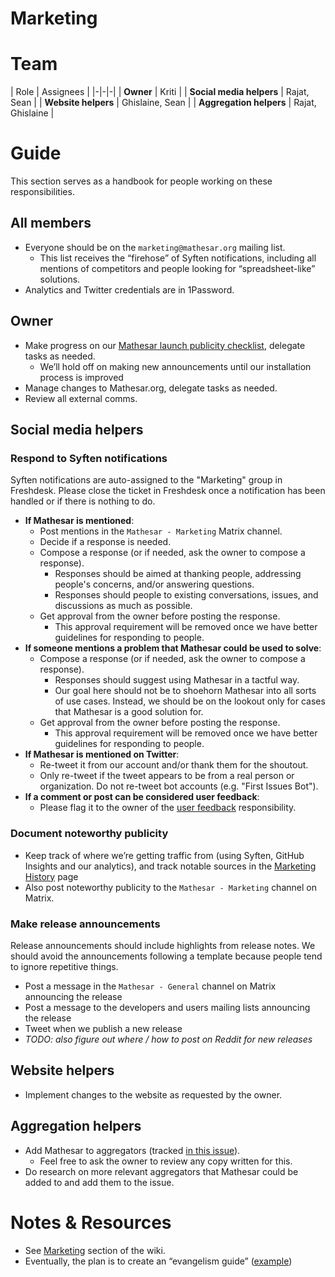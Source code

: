 # Marketing

# Team

| Role | Assignees |
|-|-|-|
| **Owner** | Kriti |
| **Social media helpers** | Rajat, Sean |
| **Website helpers** | Ghislaine, Sean |
| **Aggregation helpers** | Rajat, Ghislaine |

# Guide
This section serves as a handbook for people working on these responsibilities.

## All members
- Everyone should be on the `marketing@mathesar.org` mailing list.
  - This list receives the “firehose” of Syften notifications, including all mentions of competitors and people looking for “spreadsheet-like” solutions.
- Analytics and Twitter credentials are in 1Password.

## Owner
- Make progress on our [Mathesar launch publicity checklist](https://github.com/centerofci/mathesar-website/issues/78), delegate tasks as needed.
    - We’ll hold off on making new announcements until our installation process is improved
- Manage changes to Mathesar.org, delegate tasks as needed.
- Review all external comms.

## Social media helpers

### Respond to Syften notifications
Syften notifications are auto-assigned to the "Marketing" group in Freshdesk. Please close the ticket in Freshdesk once a notification has been handled or if there is nothing to do.

- **If Mathesar is mentioned**:
	- Post mentions in the `Mathesar - Marketing` Matrix channel.
  - Decide if a response is needed.
  - Compose a response (or if needed, ask the owner to compose a response).
  	- Responses should be aimed at thanking people, addressing people's concerns, and/or answering questions.
    - Responses should people to existing conversations, issues, and discussions as much as possible.
  - Get approval from the owner before posting the response.
    - This approval requirement will be removed once we have better guidelines for responding to people.
- **If someone mentions a problem that Mathesar could be used to solve**:
  - Compose a response (or if needed, ask the owner to compose a response).
    - Responses should suggest using Mathesar in a tactful way.
    - Our goal here should not be to shoehorn Mathesar into all sorts of use cases. Instead, we should be on the lookout only for cases that Mathesar is a good solution for.
  - Get approval from the owner before posting the response.
    - This approval requirement will be removed once we have better guidelines for responding to people.
- **If Mathesar is mentioned on Twitter**: 
  - Re-tweet it from our account and/or thank them for the shoutout.
  - Only re-tweet if the tweet appears to be from a real person or organization. Do not re-tweet bot accounts (e.g. "First Issues Bot").
- **If a comment or post can be considered user feedback**:
  - Please flag it to the owner of the [user feedback](/team/responsibilities/user-feedback) responsibility.

### Document noteworthy publicity
- Keep track of where we’re getting traffic from (using Syften, GitHub Insights and our analytics), and track notable sources in the [Marketing History](./marketing/history.md) page
- Also post noteworthy publicity to the `Mathesar - Marketing` channel on Matrix.

### Make release announcements
Release announcements should include highlights from release notes. We should avoid the announcements following a template because people tend to ignore repetitive things.

- Post a message in the `Mathesar - General` channel on Matrix announcing the release
- Post a message to the developers and users mailing lists announcing the release
- Tweet when we publish a new release
- *TODO: also figure out where / how to post on Reddit for new releases*

## Website helpers
- Implement changes to the website as requested by the owner.

## Aggregation helpers
- Add Mathesar to aggregators (tracked [in this issue](https://github.com/centerofci/mathesar-website/issues/84)).
  - Feel free to ask the owner to review any copy written for this.
- Do research on more relevant aggregators that Mathesar could be added to and add them to the issue.

# Notes & Resources
- See [Marketing](/marketing) section of the wiki.
- Eventually, the plan is to create an “evangelism guide” ([example](https://about.gitlab.com/handbook/marketing/community-relations/developer-evangelism/social-media/))
